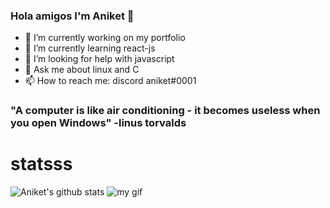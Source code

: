 ### Hola amigos I'm Aniket 👋

- 🔭 I’m currently working on my portfolio
- 🌱 I’m currently learning react-js
- 🤔 I’m looking for help with javascript
- 💬 Ask me about linux and C
- 📫 How to reach me: discord aniket#0001

### "A computer is like air conditioning - it becomes useless when you open Windows"  -linus torvalds


# statsss

![Aniket's github stats](https://github-readme-stats.vercel.app/api?username=ANIKETSHARMAGIT56&show_icons=true&theme=radical)
![my gif](https://c.tenor.com/DBqjevyA2o4AAAAd/bongo-cat-codes.gif)
